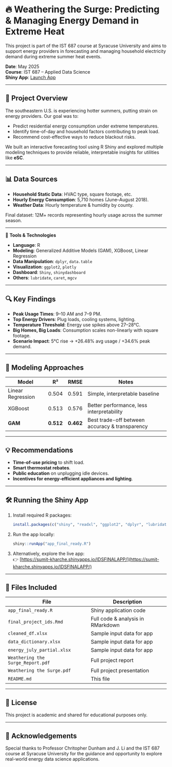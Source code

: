 # 🔥 Weathering the Surge: Predicting & Managing Energy Demand in Extreme Heat

This project is part of the IST 687 course at Syracuse University and aims to support energy providers in forecasting and managing household electricity demand during extreme summer heat events.

**Date**: May 2025  
**Course**: IST 687 – Applied Data Science  
**Shiny App**: [Launch App](https://sumit-kharche.shinyapps.io/IDSFINALAPP/)

---

## 📌 Project Overview

The southeastern U.S. is experiencing hotter summers, putting strain on energy providers. Our goal was to:
- Predict residential energy consumption under extreme temperatures.
- Identify time-of-day and household factors contributing to peak load.
- Recommend cost-effective ways to reduce blackout risks.

We built an interactive forecasting tool using R Shiny and explored multiple modeling techniques to provide reliable, interpretable insights for utilities like **eSC**.

---

## 📊 Data Sources

- **Household Static Data**: HVAC type, square footage, etc.
- **Hourly Energy Consumption**: 5,710 homes (June–August 2018).
- **Weather Data**: Hourly temperature & humidity by county.

Final dataset: 12M+ records representing hourly usage across the summer season.

---

 🧰 **Tools & Technologies**

- **Language**: R
- **Modeling**: Generalized Additive Models (GAM), XGBoost, Linear Regression
- **Data Manipulation**: `dplyr`, `data.table`
- **Visualization**: `ggplot2`, `plotly`
- **Dashboard**: `Shiny`, `shinydashboard`
- **Others**: `lubridate`, `caret`, `mgcv`

---

## 🔍 Key Findings

- **Peak Usage Times**: 9–10 AM and 7–9 PM.
- **Top Energy Drivers**: Plug loads, cooling systems, lighting.
- **Temperature Threshold**: Energy use spikes above 27–28°C.
- **Big Homes, Big Loads**: Consumption scales non-linearly with square footage.
- **Scenario Impact**: 5°C rise → +26.48% avg usage / +34.6% peak demand.

---

## 🧠 Modeling Approaches

| Model             | R²        | RMSE      | Notes                                          |
|-------------------|-----------|-----------|------------------------------------------------|
| Linear Regression | 0.504     | 0.591     | Simple, interpretable baseline                 |
| XGBoost           | 0.513     | 0.576     | Better performance, less interpretability      |
| **GAM**           | **0.512** | **0.462** | Best trade-off between accuracy & transparency |

---

## 💡 Recommendations

- **Time-of-use pricing** to shift load.
- **Smart thermostat rebates**.
- **Public education** on unplugging idle devices.
- **Incentives for energy-efficient appliances and lighting**.

---

## 🛠️ Running the Shiny App

1. Install required R packages:
    ```r
    install.packages(c("shiny", "readxl", "ggplot2", "dplyr", "lubridate", "plotly", "mgcv", "xgboost"))
    ```

2. Run the app locally:
    ```r
    shiny::runApp("app_final_ready.R")
    ```

3. Alternatively, explore the live app:  
   👉 [https://sumit-kharche.shinyapps.io/IDSFINALAPP/](https://sumit-kharche.shinyapps.io/IDSFINALAPP/)

---

## 📂 Files Included

| File                               | Description                       |
|------------------------------------|-----------------------------------|
| `app_final_ready.R`                | Shiny application code            |
| `final_project_ids.Rmd`            | Full code & analysis in RMarkdown |
| `cleaned_df.xlsx`                  | Sample input data for app         |
| `data_dictionary.xlsx`             | Sample input data for app         |
| `energy_july_partial.xlsx`         | Sample input data for app         |
| `Weathering the Surge_Report.pdf`  | Full project report               |
| `Weathering the Surge.pdf`         | Full project presentation         |
| `README.md`                        | This file                         |

---

## 📢 License

This project is academic and shared for educational purposes only.

---

## 🙌 Acknowledgements

Special thanks to Professor Chritopher Dunham and J. Li and the IST 687 course at Syracuse University for the guidance and opportunity to explore real-world energy data science applications.

